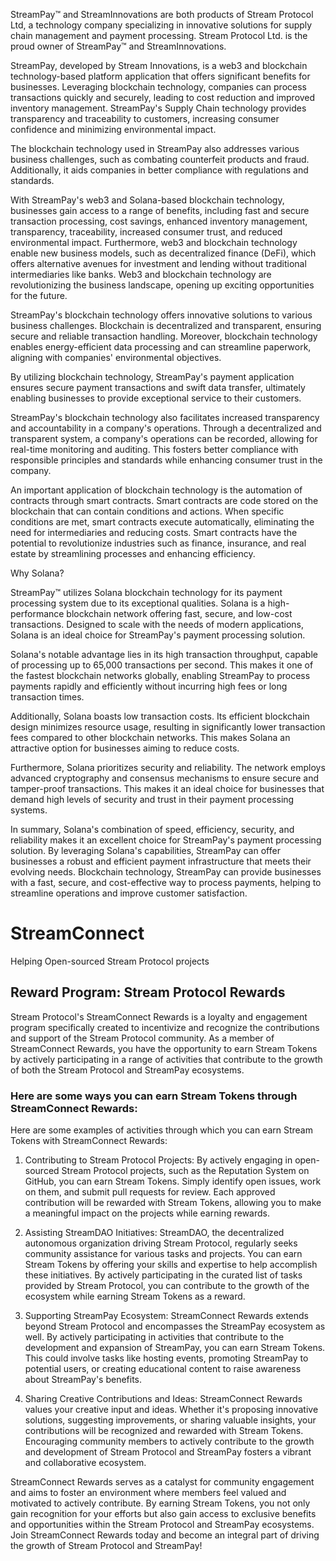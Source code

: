 StreamPay™ and StreamInnovations are both products of Stream Protocol Ltd, a technology company specializing in innovative solutions for supply chain management and payment processing. Stream Protocol Ltd. is the proud owner of StreamPay™ and StreamInnovations.

StreamPay, developed by Stream Innovations, is a web3 and blockchain technology-based platform application that offers significant benefits for businesses. Leveraging blockchain technology, companies can process transactions quickly and securely, leading to cost reduction and improved inventory management. StreamPay's Supply Chain technology provides transparency and traceability to customers, increasing consumer confidence and minimizing environmental impact.

The blockchain technology used in StreamPay also addresses various business challenges, such as combating counterfeit products and fraud. Additionally, it aids companies in better compliance with regulations and standards.

With StreamPay's web3 and Solana-based blockchain technology, businesses gain access to a range of benefits, including fast and secure transaction processing, cost savings, enhanced inventory management, transparency, traceability, increased consumer trust, and reduced environmental impact. Furthermore, web3 and blockchain technology enable new business models, such as decentralized finance (DeFi), which offers alternative avenues for investment and lending without traditional intermediaries like banks. Web3 and blockchain technology are revolutionizing the business landscape, opening up exciting opportunities for the future.

StreamPay's blockchain technology offers innovative solutions to various business challenges. Blockchain is decentralized and transparent, ensuring secure and reliable transaction handling. Moreover, blockchain technology enables energy-efficient data processing and can streamline paperwork, aligning with companies' environmental objectives.

By utilizing blockchain technology, StreamPay's payment application ensures secure payment transactions and swift data transfer, ultimately enabling businesses to provide exceptional service to their customers.

StreamPay's blockchain technology also facilitates increased transparency and accountability in a company's operations. Through a decentralized and transparent system, a company's operations can be recorded, allowing for real-time monitoring and auditing. This fosters better compliance with responsible principles and standards while enhancing consumer trust in the company.

An important application of blockchain technology is the automation of contracts through smart contracts. Smart contracts are code stored on the blockchain that can contain conditions and actions. When specific conditions are met, smart contracts execute automatically, eliminating the need for intermediaries and reducing costs. Smart contracts have the potential to revolutionize industries such as finance, insurance, and real estate by streamlining processes and enhancing efficiency.

Why Solana?

StreamPay™ utilizes Solana blockchain technology for its payment processing system due to its exceptional qualities. Solana is a high-performance blockchain network offering fast, secure, and low-cost transactions. Designed to scale with the needs of modern applications, Solana is an ideal choice for StreamPay's payment processing solution.

Solana's notable advantage lies in its high transaction throughput, capable of processing up to 65,000 transactions per second. This makes it one of the fastest blockchain networks globally, enabling StreamPay to process payments rapidly and efficiently without incurring high fees or long transaction times.

Additionally, Solana boasts low transaction costs. Its efficient blockchain design minimizes resource usage, resulting in significantly lower transaction fees compared to other blockchain networks. This makes Solana an attractive option for businesses aiming to reduce costs.

Furthermore, Solana prioritizes security and reliability. The network employs advanced cryptography and consensus mechanisms to ensure secure and tamper-proof transactions. This makes it an ideal choice for businesses that demand high levels of security and trust in their payment processing systems.

In summary, Solana's combination of speed, efficiency, security, and reliability makes it an excellent choice for StreamPay's payment processing solution. By leveraging Solana's capabilities, StreamPay can offer businesses a robust and efficient payment infrastructure that meets their evolving needs. Blockchain technology, StreamPay can provide businesses with a fast, secure, and cost-effective way to process payments, helping to streamline operations and improve customer satisfaction.

# StreamConnect
Helping Open-sourced Stream Protocol projects

## Reward Program: Stream Protocol Rewards

Stream Protocol's StreamConnect Rewards is a loyalty and engagement program specifically created to incentivize and recognize the contributions and support of the Stream Protocol community. As a member of StreamConnect Rewards, you have the opportunity to earn Stream Tokens by actively participating in a range of activities that contribute to the growth of both the Stream Protocol and StreamPay ecosystems.

### Here are some ways you can earn Stream Tokens through StreamConnect Rewards:

Here are some examples of activities through which you can earn Stream Tokens with StreamConnect Rewards:

1. Contributing to Stream Protocol Projects: By actively engaging in open-sourced Stream Protocol projects, such as the Reputation System on GitHub, you can earn Stream Tokens. Simply identify open issues, work on them, and submit pull requests for review. Each approved contribution will be rewarded with Stream Tokens, allowing you to make a meaningful impact on the projects while earning rewards.

2. Assisting StreamDAO Initiatives: StreamDAO, the decentralized autonomous organization driving Stream Protocol, regularly seeks community assistance for various tasks and projects. You can earn Stream Tokens by offering your skills and expertise to help accomplish these initiatives. By actively participating in the curated list of tasks provided by Stream Protocol, you can contribute to the growth of the ecosystem while earning Stream Tokens as a reward.

3. Supporting StreamPay Ecosystem: StreamConnect Rewards extends beyond Stream Protocol and encompasses the StreamPay ecosystem as well. By actively participating in activities that contribute to the development and expansion of StreamPay, you can earn Stream Tokens. This could involve tasks like hosting events, promoting StreamPay to potential users, or creating educational content to raise awareness about StreamPay's benefits.

4. Sharing Creative Contributions and Ideas: StreamConnect Rewards values your creative input and ideas. Whether it's proposing innovative solutions, suggesting improvements, or sharing valuable insights, your contributions will be recognized and rewarded with Stream Tokens. Encouraging community members to actively contribute to the growth and development of Stream Protocol and StreamPay fosters a vibrant and collaborative ecosystem.

StreamConnect Rewards serves as a catalyst for community engagement and aims to foster an environment where members feel valued and motivated to actively contribute. By earning Stream Tokens, you not only gain recognition for your efforts but also gain access to exclusive benefits and opportunities within the Stream Protocol and StreamPay ecosystems. Join StreamConnect Rewards today and become an integral part of driving the growth of Stream Protocol and StreamPay!
